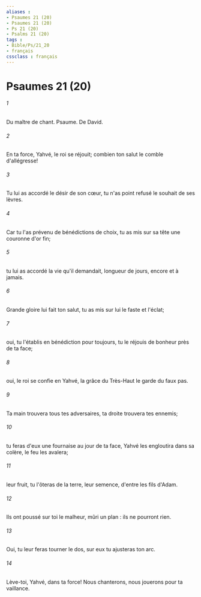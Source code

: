 ```yaml
---
aliases : 
- Psaumes 21 (20)
- Psaumes 21 (20)
- Ps 21 (20)
- Psalms 21 (20)
tags : 
- Bible/Ps/21_20
- français
cssclass : français
---
```


# Psaumes 21 (20)

###### 1
Du maître de chant. Psaume. De David.
###### 2
En ta force, Yahvé, le roi se réjouit; combien ton salut le comble d'allégresse!
###### 3
Tu lui as accordé le désir de son cœur, tu n'as point refusé le souhait de ses lèvres.
###### 4
Car tu l'as prévenu de bénédictions de choix, tu as mis sur sa tête une couronne d'or fin;
###### 5
tu lui as accordé la vie qu'il demandait, longueur de jours, encore et à jamais.
###### 6
Grande gloire lui fait ton salut, tu as mis sur lui le faste et l'éclat;
###### 7
oui, tu l'établis en bénédiction pour toujours, tu le réjouis de bonheur près de ta face;
###### 8
oui, le roi se confie en Yahvé, la grâce du Très-Haut le garde du faux pas.
###### 9
Ta main trouvera tous tes adversaires, ta droite trouvera tes ennemis;
###### 10
tu feras d'eux une fournaise au jour de ta face, Yahvé les engloutira dans sa colère, le feu les avalera;
###### 11
leur fruit, tu l'ôteras de la terre, leur semence, d'entre les fils d'Adam.
###### 12
Ils ont poussé sur toi le malheur, mûri un plan : ils ne pourront rien.
###### 13
Oui, tu leur feras tourner le dos, sur eux tu ajusteras ton arc.
###### 14
Lève-toi, Yahvé, dans ta force! Nous chanterons, nous jouerons pour ta vaillance.
